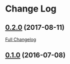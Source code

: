 # Change Log

## [0.2.0](https://github.com/webbuilders-group/silverstripe-kapost-bridge/tree/0.2.0) (2017-08-11)
[Full Changelog](https://github.com/webbuilders-group/silverstripe-kapost-bridge/compare/0.1.0...0.2.0)

## [0.1.0](https://github.com/webbuilders-group/silverstripe-display-logic-extras/tree/0.1.0) (2016-07-08)
